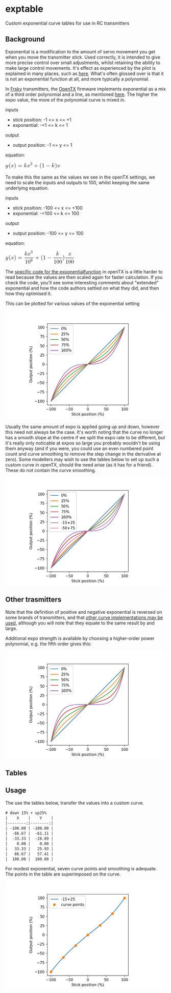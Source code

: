 # exptable
Custom exponential curve tables for use in RC transmitters

## Background
Exponential is a modification to the amount of servo movement you get when you move the transmitter stick. Used correctly, it is intended to give more precise control over small adjustments, whilst retaining the ability to make large control movements. It's effect as experienced by the pilot is explained in many places, such as [here](https://www.rcgroups.com/forums/showthread.php?331087-Planning-on-buying-a-radio-Dual-Rates-and-Exponential-Explained). What's often glossed over is that it is not an exponential function at all, and more typically a polynomial.

In [Frsky](https://www.frsky-rc.com/) transmitters, the [OpenTX](https://github.com/opentx) firmware implements exponential as a mix of a third order polynomial and a line, as mentioned [here](https://forum.alofthobbies.com/index.php?threads/exponential-primer.1479/). The higher the expo value, the more of the polynomial curve is mixed in.

inputs 

  - stick position: -1 <= x <= +1
  - exponential: -<1 <= k <= 1
  
output

   - output position: -1 <= y <= 1
   
equation:

![alt text][poly]

To make this the same as the values we see in the openTX settings, we need to scale the inputs and outputs to 100, whilst keeping the same underlying equation.

inputs 

  - stick position: -100 <= x <= +100
  - exponential: -<100 <= k <= 100
  
output

   - output position: -100 <= y <= 100
   
equation:

![alt text][poly100]

The [specific code for the exponentialfunction](https://github.com/opentx/opentx/blob/2.3/radio/src/mixer.cpp) in openTX is a little harder to read because the values are then scaled again for faster calculation. If you check the code, you'll see some interesting comments about "extended" exponential and how the code authors settled on what they did, and then how they optimised it. 

This can be plotted for various values of the exponential setting

![alt text][expo]

Usually the same amount of expo is applied going up and down, however this need not always be the case. It's worth noting that the curve no longer has a smooth slope at the centre if we split the expo rate to be different, but it's really only noticable at expos so large you probably wouldn't be using them anyway (and if you were, you could use an even numbered point count and curve smoothing to remove the step change in the derivative at zero). Some modellers may wish to use the tables below to set up such a custom curve in openTX, should the need arise (as it has for a friend). These do not contain the curve smoothing.

![alt text][split]




## Other trasmitters

Note that the definition of positive and negative exponential is reversed on some brands of transmitters, and that [other curve implementations may be used](https://www.rcgroups.com/forums/showthread.php?1675540-who-know-the-algorithm-for-exponential-curve-in-RC), although you will note that they equate to the same result by and large.

Additional expo strength is available by choosing a higher-order power polynomial, e.g. the fifth order gives this:

![alt text][expo5]


## Tables

## Usage

The use the tables below, transfer the values into a custom curve. 

```
# down 15% + up25%
|    X    |    Y    |
|--------:|--------:|
| -100.00 | -100.00 |
|  -66.67 |  -61.11 |
|  -33.33 |  -28.89 |
|    0.00 |    0.00 |
|   33.33 |   25.93 |
|   66.67 |   57.41 |
|  100.00 |  100.00 |
```
For modest exponential, seven curve points and smoothing is adequate. The points in the table are superimposed on the curve.

![alt text][usage]

[poly]: ./img/poly.png "y(x) = kx^3 + (1-k)x"
[poly100]: ./img/poly100.png "y(x) = \frac{kx^3}{10^8} + (1-\frac{k}{100})\frac{x}{100}"
[expo]: ./img/expo.png "expoential curve in transmitter for different expo settings"
[split]: ./img/split.png "split exponential curve with different expo rates for up and down"
[expo5]: ./img/expo5.png "expoential curve in transmitter for fifth order poly at different expo settings"
[usage]: ./img/usage.png "control points need only be about seven or so"
